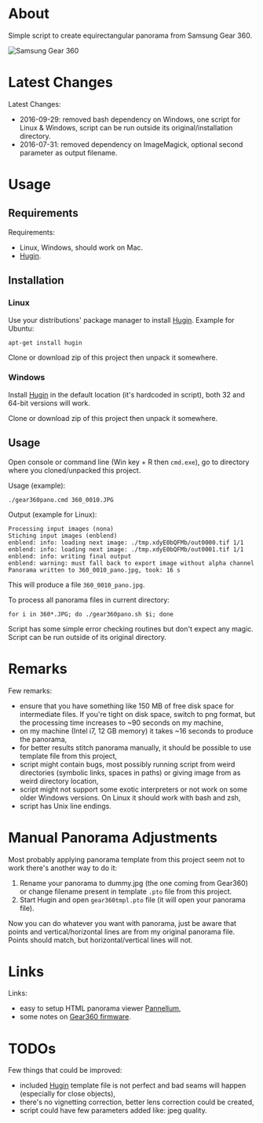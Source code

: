 # About

Simple script to create equirectangular panorama from Samsung Gear 360.

![Samsung Gear 360](http://www.samsung.com/us/explore/gear-360/assets/images/gear360.jpg)

# Latest Changes

Latest Changes:

- 2016-09-29: removed bash dependency on Windows, one script for Linux & Windows, script can be run outside its original/installation directory.
- 2016-07-31: removed dependency on ImageMagick, optional second parameter as output filename.

# Usage

## Requirements

Requirements:

* Linux, Windows, should work on Mac.
* [Hugin](http://hugin.sourceforge.net/).

## Installation

### Linux

Use your distributions' package manager to install [Hugin](http://hugin.sourceforge.net/). Example for Ubuntu:

    apt-get install hugin

Clone or download zip of this project then unpack it somewhere.

### Windows

Install [Hugin](http://hugin.sourceforge.net/) in the default location (it's hardcoded in script), both 32 and 64-bit versions will work.

Clone or download zip of this project then unpack it somewhere.

## Usage

Open console or command line (Win key + R then ```cmd.exe```), go to directory where you cloned/unpacked this project.

Usage (example):

    ./gear360pano.cmd 360_0010.JPG

Output (example for Linux):

    Processing input images (nona)
    Stiching input images (enblend)
    enblend: info: loading next image: ./tmp.xdyE0bQFMb/out0000.tif 1/1
    enblend: info: loading next image: ./tmp.xdyE0bQFMb/out0001.tif 1/1
    enblend: info: writing final output
    enblend: warning: must fall back to export image without alpha channel
    Panorama written to 360_0010_pano.jpg, took: 16 s

This will produce a file `360_0010_pano.jpg`.

To process all panorama files in current directory:

    for i in 360*.JPG; do ./gear360pano.sh $i; done

Script has some simple error checking routines but don't expect any magic. Script can be run outside of its original directory.

# Remarks

Few remarks:

* ensure that you have something like 150 MB of free disk space for intermediate files. If you're tight on disk space, switch to png format, but the processing time increases to ~90 seconds on my machine,
* on my machine (Intel i7, 12 GB memory) it takes ~16 seconds to produce the panorama,
* for better results stitch panorama manually, it should be possible to use template file from this project,
* script might contain bugs, most possibly running script from weird directories (symbolic links, spaces in paths) or giving image from as weird directory location,
* script might not support some exotic interpreters or not work on some older Windows versions. On Linux it should work with bash and zsh,
* script has Unix line endings.

# Manual Panorama Adjustments

Most probably applying panorama template from this project seem not to work there's another way to do it:

1. Rename your panorama to dummy.jpg (the one coming from Gear360) or change filename present in template ```.pto``` file from this project.
2. Start Hugin and open ```gear360tmpl.pto``` file (it will open your panorama file).

Now you can do whatever you want with panorama, just be aware that points and vertical/horizontal lines are from my original panorama file. Points should match, but horizontal/vertical lines will not.

# Links

Links:
* easy to setup HTML panorama viewer [Pannellum](https://pannellum.org/),
* some notes on [Gear360 firmware](https://github.com/ultramango/gear360reveng).

# TODOs

Few things that could be improved:

* included [Hugin](http://hugin.sourceforge.net/) template file is not perfect and bad seams will happen (especially for close objects),
* there's no vignetting correction, better lens correction could be created,
* script could have few parameters added like: jpeg quality.

